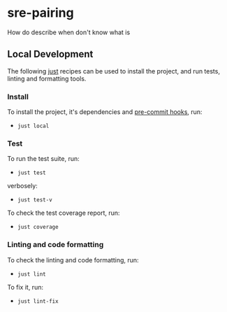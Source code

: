 # sre-pairing

How do describe when don't know what is

## Local Development

The following [just](https://just.systems/man/en/) recipes can be used to install the project, and run tests, linting and formatting tools.

### Install

To install the project, it's dependencies and [pre-commit hooks](https://pre-commit.com/), run:

- `just local`

### Test

To run the test suite, run:

- `just test`

verbosely:

- `just test-v`

To check the test coverage report, run:

- `just coverage`

### Linting and code formatting

To check the linting and code formatting, run:

- `just lint`

To fix it, run:

- `just lint-fix`
